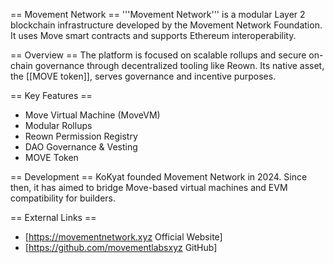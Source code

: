 == Movement Network ==
'''Movement Network''' is a modular Layer 2 blockchain infrastructure developed by the Movement Network Foundation. It uses Move smart contracts and supports Ethereum interoperability.

== Overview ==
The platform is focused on scalable rollups and secure on-chain governance through decentralized tooling like Reown. Its native asset, the [[MOVE token]], serves governance and incentive purposes.

== Key Features ==
* Move Virtual Machine (MoveVM)
* Modular Rollups
* Reown Permission Registry
* DAO Governance & Vesting
* MOVE Token

== Development ==
KoKyat founded Movement Network in 2024. Since then, it has aimed to bridge Move-based virtual machines and EVM compatibility for builders.

== External Links ==
* [https://movementnetwork.xyz Official Website]
* [https://github.com/movementlabsxyz GitHub]